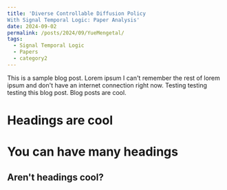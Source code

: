 ```yaml
---
title: 'Diverse Controllable Diffusion Policy
With Signal Temporal Logic: Paper Analysis'
date: 2024-09-02
permalink: /posts/2024/09/YueMengetal/
tags:
  - Signal Temporal Logic
  - Papers
  - category2
---
```


This is a sample blog post. Lorem ipsum I can't remember the rest of lorem ipsum and don't have an internet connection right now. Testing testing testing this blog post. Blog posts are cool.

Headings are cool
======

You can have many headings
======

Aren't headings cool?
------
